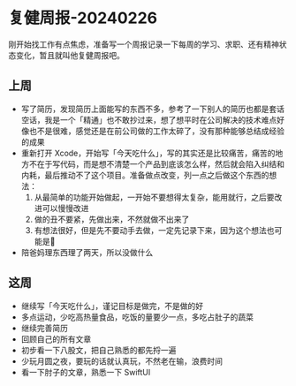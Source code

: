 # 复健周报-20240226

刚开始找工作有点焦虑，准备写一个周报记录一下每周的学习、求职、还有精神状态变化，暂且就叫他复健周报吧。

## 上周

* 写了简历，发现简历上面能写的东西不多，参考了一下别人的简历也都是套话空话，我是一个「精通」也不敢抄过来，想了想平时在公司解决的技术难点好像也不是很难，感觉还是在前公司做的工作太碎了，没有那种能够总结成经验的成果
* 重新打开 Xcode，开始写「今天吃什么」，写的其实还是比较痛苦，痛苦的地方不在于写代码，而是想不清楚一个产品到底该怎么样，然后就会陷入纠结和内耗，最后推动不了这个项目。准备做点改变，列一点之后做这个东西的想法：
  1. 从最简单的功能开始做起，一开始不要想得太复杂，能用就行，之后要改进可以慢慢改进
  1. 做的丑不要紧，先做出来，不然就做不出来了
  1. 有想法很好，但是先不要动手去做，一定先记录下来，因为这个想法也可能是💩
* 陪爸妈理东西理了两天，所以没做什么

## 这周

* 继续写「今天吃什么」，谨记目标是做完，不是做的好
* 多点运动，少吃高热量食品，吃饭的量要少一点，多吃占肚子的蔬菜
* 继续完善简历
* 回顾自己的所有文章
* 初步看一下八股文，把自己熟悉的都先捋一遍
* 少玩月圆之夜，要玩的话就认真玩，不然老在输，浪费时间
* 看一下肘子的文章，熟悉一下 SwiftUI



